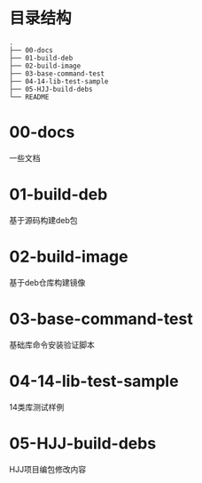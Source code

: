 # 目录结构
```shell
.
├── 00-docs
├── 01-build-deb
├── 02-build-image
├── 03-base-command-test
├── 04-14-lib-test-sample
├── 05-HJJ-build-debs
└── README
```

# 00-docs
一些文档

# 01-build-deb
基于源码构建deb包

# 02-build-image
基于deb仓库构建镜像

# 03-base-command-test
基础库命令安装验证脚本

# 04-14-lib-test-sample
14类库测试样例

# 05-HJJ-build-debs
HJJ项目编包修改内容
